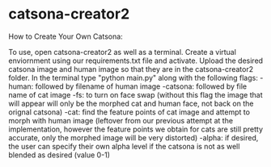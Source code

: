 # catsona-creator2

How to Create Your Own Catsona:

To use, open catsona-creator2 as well as a terminal. 
Create a virtual enviornment using our requirements.txt file and activate. 
Upload the desired catsona image and human image so that they are in the catsona-creator2 folder. 
In the terminal type "python main.py" along with the following flags:
    -human: followed by filename of human image
    -catsona: followed by file name of cat image
    -fs: to turn on face swap (without this flag the image that will appear will only be 
    the morphed cat and human face, not back on the orignal catsona)
    -cat: find the feature points of cat image and attempt to morph with human image 
    (leftover from our previous attempt at the implementation, however the feature points 
    we obtain for cats are still pretty accurate, only the morphed image will be very distorted)
    -alpha: if desired, the user can specify their own alpha level if the catsona is not as 
    well blended as desired (value 0-1)
    
  
